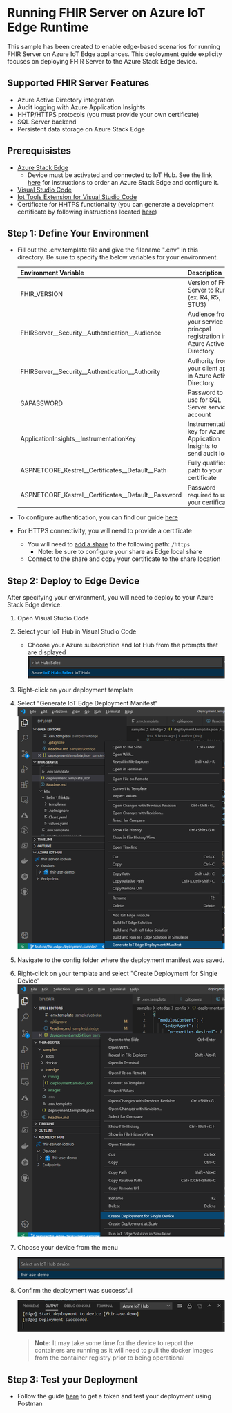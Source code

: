 # Running FHIR Server on Azure IoT Edge Runtime

This sample has been created to enable edge-based scenarios for running FHIR Server on Azure IoT Edge appliances. This deployment guide explicity focuses on deploying FHIR Server to the Azure Stack Edge device.

## Supported FHIR Server Features
- Azure Active Directory integration
- Audit logging with Azure Application Insights
- HHTP/HTTPS protocols (you must provide your own certificate)
- SQL Server backend
- Persistent data storage on Azure Stack Edge


## Prerequisistes
- [Azure Stack Edge](https://azure.microsoft.com/en-us/products/azure-stack/edge/)
    - Device must be activated and connected to IoT Hub. See the link [here](https://docs.microsoft.com/en-us/azure/databox-online/azure-stack-edge-deploy-prep) for instructions to order an Azure Stack Edge and configure it.
- [Visual Studio Code](https://code.visualstudio.com/download)
- [Iot Tools Extension for Visual Studio Code](https://marketplace.visualstudio.com/items?itemName=vsciot-vscode.azure-iot-tools)
- Certificate for HHTPS functionality (you can generate a development certificate by following instructions located [here](https://docs.microsoft.com/en-us/aspnet/core/security/docker-https?view=aspnetcore-3.1#running-pre-built-container-images-with-https))


## Step 1: Define Your Environment

- Fill out the .env.template file and give the filename ".env" in this directory. Be sure to specify the below variables for your environment.

    |Environment Variable|Description|
    |--------------------|-----------|
    |FHIR_VERSION | Version of FHIR Server to Run (ex. R4, R5, STU3)|
    |FHIRServer__Security__Authentication__Audience| Audience from your service princpal registration in Azure Active Directory|
    |FHIRServer__Security__Authentication__Authority| Authority from your client app in Azure Active Directory|
    |SAPASSWORD| Password to use for SQL Server service account
    |ApplicationInsights__InstrumentationKey| Instrumentation key for Azure Application Insights to send audit logs|
    |ASPNETCORE_Kestrel__Certificates__Default__Path| Fully qualified path to your certificate|
    |ASPNETCORE_Kestrel__Certificates__Default__Password| Password required to use your certificate|


- To configure authentication, you can find our guide [here]()

- For HTTPS connectivity, you will need to provide a certificate
    - You will need to [add a share](https://docs.microsoft.com/en-us/azure/databox-online/azure-stack-edge-deploy-add-shares) to the following path: `/https`    
        - Note: be sure to configure your share as Edge local share
    - Connect to the share and copy your certificate to the share location


## Step 2: Deploy to Edge Device

After specifying your environment, you will need to deploy to your Azure Stack Edge device. 

1. Open Visual Studio Code

1. Select your IoT Hub in Visual Studio Code
    - Choose your Azure subscription and Iot Hub from the prompts that are displayed
    ![Select IotHub](./images/select_iothub.png)



1. Right-click on your deployment template

1. Select "Generate IoT Edge Deployment Manifest"
    ![Generate Deployment Manifest](./images/generate_manifest.png)

1. Navigate to the config folder where the deployment manifest was saved.

1. Right-click on your template and select "Create Deployment for Single Device"
    ![Single Device Deployment](./images/single_device_deployment.png)

1. Choose your device from the menu

    ![Select Device](./images/select_device.png)

1. Confirm the deployment was successful

    ![Deployment Successful](./images/deploy_success.PNG)

    > **Note:** It may take some time for the device to report the containers are running as it will need to pull the docker images from the container registry prior to being operational


## Step 3: Test your Deployment

- Follow the guide [here](https://docs.microsoft.com/en-us/azure/healthcare-apis/access-fhir-postman-tutorial) to get a token and test your deployment using Postman
